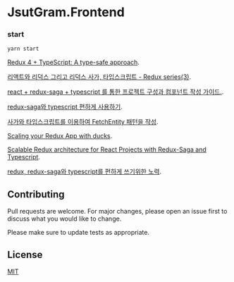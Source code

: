 # JsutGram.Frontend

### start
```bash
yarn start
```


[Redux 4 + TypeScript: A type-safe approach](https://medium.com/@resir014/redux-4-typescript-2-9-a-type-safe-approach-7f073917b803).

[리액트와 리덕스 그리고 리덕스 사가, 타입스크립트 - Redux series(3)](https://byseop.netlify.com/redux-03/).

[react + redux-saga + typescript 를 통한 프로젝트 구성과 컴포넌트 작성 가이드.](https://blog.woolta.com/categories/1/posts/197).


[redux-saga와 typescript 편하게 사용하기](https://jonir227.github.io/develop/2019/06/04/redux-saga%EC%99%80-typescript-%ED%8E%B8%ED%95%98%EA%B2%8C-%EC%82%AC%EC%9A%A9%ED%95%98%EA%B8%B0.html).

[사가와 타입스크립트를 이용하여 FetchEntity 패턴을 작성](https://gist.github.com/Jonir227/b7fc8b5b0646b7a90c26bd73a70c12b9#file-sagawithtypescrpt-ts).



[Scaling your Redux App with ducks](https://www.freecodecamp.org/news/scaling-your-redux-app-with-ducks-6115955638be/).

[Scalable Redux architecture for React Projects with Redux-Saga and Typescript](https://itnext.io/scalable-redux-architecture-for-react-projects-with-redux-saga-and-typescript-f6afe1dece9b).

[redux, redux-saga와 typescript를 편하게 쓰기위한 노력](https://godsenal.com/posts/redux,-redux-saga%EC%99%80-typescript%EB%A5%BC-%ED%8E%B8%ED%95%98%EA%B2%8C-%EC%93%B0%EA%B8%B0%EC%9C%84%ED%95%9C-%EB%85%B8%EB%A0%A5/).


## Contributing
Pull requests are welcome. For major changes, please open an issue first to discuss what you would like to change.

Please make sure to update tests as appropriate.

## License
[MIT](https://choosealicense.com/licenses/mit/)